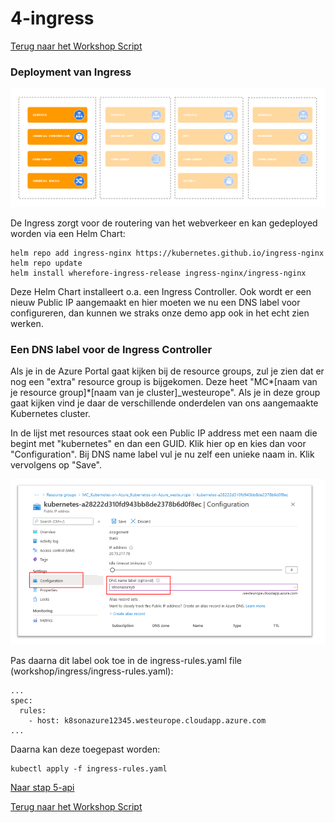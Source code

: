 # 4-ingress

[Terug naar het Workshop Script](handson.md)

### Deployment van Ingress

![](/images/components-ingress.png)

De Ingress zorgt voor de routering van het webverkeer en kan gedeployed worden via een Helm Chart:

```
helm repo add ingress-nginx https://kubernetes.github.io/ingress-nginx
helm repo update
helm install wherefore-ingress-release ingress-nginx/ingress-nginx
```

Deze Helm Chart installeert o.a. een Ingress Controller. Ook wordt er een nieuw Public IP aangemaakt en hier moeten we nu een DNS label voor configureren, dan kunnen we straks onze demo app ook in het echt zien werken.

### Een DNS label voor de Ingress Controller

Als je in de Azure Portal gaat kijken bij de resource groups, zul je zien dat er nog een "extra" resource group is bijgekomen. Deze heet "MC*[naam van je resource group]*[naam van je cluster]\_westeurope". Als je in deze group gaat kijken vind je daar de verschillende onderdelen van ons aangemaakte Kubernetes cluster.

In de lijst met resources staat ook een Public IP address met een naam die begint met "kubernetes" en dan een GUID. Klik hier op en kies dan voor "Configuration". Bij DNS name label vul je nu zelf een unieke naam in. Klik vervolgens op "Save".

![](/images/dnslabel.png)

Pas daarna dit label ook toe in de ingress-rules.yaml file (workshop/ingress/ingress-rules.yaml):

```
...
spec:
  rules:
    - host: k8sonazure12345.westeurope.cloudapp.azure.com
...
```

Daarna kan deze toegepast worden:

```
kubectl apply -f ingress-rules.yaml
```

[Naar stap 5-api](5-api.md)

[Terug naar het Workshop Script](/handson.md)
